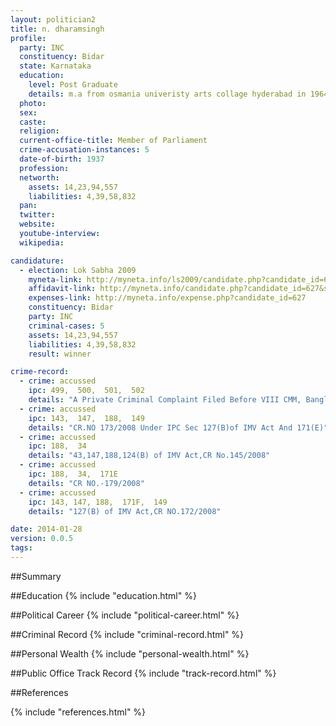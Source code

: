 ```yaml
---
layout: politician2
title: n. dharamsingh
profile: 
  party: INC
  constituency: Bidar
  state: Karnataka
  education: 
    level: Post Graduate
    details: m.a from osmania univeristy arts collage hyderabad in 1964 & l.l.b from hydrabad osmania univerisity law collage hyderabad in 1967
  photo: 
  sex: 
  caste: 
  religion: 
  current-office-title: Member of Parliament
  crime-accusation-instances: 5
  date-of-birth: 1937
  profession: 
  networth: 
    assets: 14,23,94,557
    liabilities: 4,39,58,832
  pan: 
  twitter: 
  website: 
  youtube-interview: 
  wikipedia: 

candidature: 
  - election: Lok Sabha 2009
    myneta-link: http://myneta.info/ls2009/candidate.php?candidate_id=627
    affidavit-link: http://myneta.info/candidate.php?candidate_id=627&scan=original
    expenses-link: http://myneta.info/expense.php?candidate_id=627
    constituency: Bidar 
    party: INC
    criminal-cases: 5
    assets: 14,23,94,557
    liabilities: 4,39,58,832
    result: winner 

crime-record: 
  - crime: accussed
    ipc: 499,  500,  501,  502
    details: "A Private Criminal Complaint Filed Before VIII CMM, Banglore Under Sec 200 CRPC For The Offences Punishable Under Sec, Case No PCR 1450 of 2005 (CC 13146 OF 2005)" 
  - crime: accussed
    ipc: 143,  147,  188,  149
    details: "CR.NO 173/2008 Under IPC Sec 127(B)of IMV Act And 171(E)" 
  - crime: accussed
    ipc: 188,  34
    details: "43,147,188,124(B) of IMV Act,CR No.145/2008" 
  - crime: accussed
    ipc: 188,  34,  171E
    details: "CR NO.-179/2008" 
  - crime: accussed
    ipc: 143, 147, 188,  171F,  149
    details: "127(B) of IMV Act,CR NO.172/2008" 

date: 2014-01-28
version: 0.0.5
tags: 
---
```

##Summary


##Education
{% include "education.html" %}


##Political Career
{% include "political-career.html" %}


##Criminal Record
{% include "criminal-record.html" %}


##Personal Wealth
{% include "personal-wealth.html" %}


##Public Office Track Record
{% include "track-record.html" %}


##References


{% include "references.html" %}